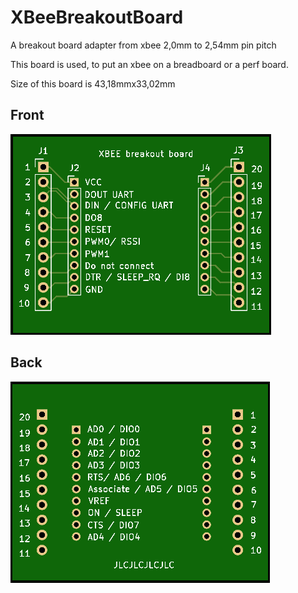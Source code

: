 # XBeeBreakoutBoard
A breakout board adapter from xbee 2,0mm to 2,54mm pin pitch

This board is used, to put an xbee on a breadboard or a perf board.

Size of this board is 43,18mmx33,02mm

## Front
![front](frontside.png)

## Back
![front](back.png)
